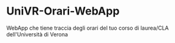 # UniVR-Orari-WebApp
WebApp che tiene traccia degli orari del tuo corso di laurea/CLA dell'Università di Verona
